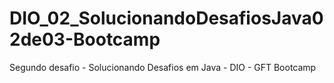 # DIO_02_SolucionandoDesafiosJava02de03-Bootcamp
Segundo desafio - Solucionando Desafios em Java - DIO - GFT Bootcamp

